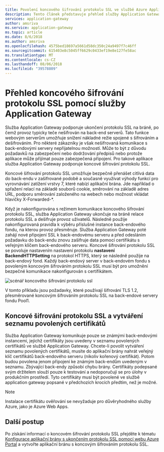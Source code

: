 ```yaml
---
title: Povolení koncového šifrování protokolu SSL ve službě Azure Application Gateway
description: Tento článek představuje přehled služby Application Gateway podporovat kompletního protokolu SSL.
services: application-gateway
author: amsriva
ms.service: application-gateway
ms.topic: article
ms.date: 8/6/2018
ms.author: amsriva
ms.openlocfilehash: 4575bed18697a5661d58dc350c24a9497f7c46ff
ms.sourcegitcommit: 615403e8c5045ff6629c0433ef19e8e127fe58ac
ms.translationtype: MT
ms.contentlocale: cs-CZ
ms.lasthandoff: 08/06/2018
ms.locfileid: "39578809"
---
```

# <a name="overview-of-end-to-end-ssl-with-application-gateway"></a>Přehled koncového šifrování protokolu SSL pomocí služby Application Gateway

Služba Application Gateway podporuje ukončení protokolu SSL na bráně, po čemž provoz typicky teče nešifrován na back-end serverů. Tato funkce webovým serverům umožňuje snížení nákladné režie spojené s šifrováním a dešifrováním. Pro některé zákazníky je však nešifrovaná komunikace s back-endovými servery nepřijatelnou možností. Může to být z důvodu požadavků na zabezpečení nebo dodržování předpisů nebo protože aplikace může přijímat pouze zabezpečená připojení. Pro takové aplikace služba Application Gateway podporuje koncové šifrování protokolu SSL.

Koncové šifrování protokolu SSL umožňuje bezpečně přenášet citlivá data do back-endu v zašifrované podobě a současně využívat výhody funkcí pro vyrovnávání zatížení vrstvy 7, které nabízí aplikační brána. Jde například o spřažení relací na základě souborů cookie, směrování na základě adres URL, podporu směrování založeného na webech nebo možnost vkládat hlavičky X-Forwarded-*.

Když je nakonfigurována s režimem komunikace koncového šifrování protokolu SSL, služba Application Gateway ukončuje na bráně relace protokolu SSL a dešifruje provoz uživatelů. Následně použije nakonfigurovaná pravidla k výběru příslušné instance back-endového fondu, na kterou provoz přesměruje. Služba Application Gateway poté zahájí nové připojení SSL k back-endovému serveru a před odesláním požadavku do back-endu znovu zašifruje data pomocí certifikátu s veřejným klíčem back-endového serveru. Koncové šifrování protokolu SSL se povoluje nastavením nastavení protokolu **nastavení BackendHTTPSetting** na protokol HTTPS, který se následně použije na back-endový fond. Každý back-endový server v back-endovém fondu s povoleným koncovým šifrováním protokolu SSL musí být pro umožnění bezpečné komunikace nakonfigurován s certifikátem.

![scénář koncového šifrování protokolu ssl][1]

V tomto příkladu jsou požadavky, které používají šifrování TLS 1.2, přesměrované koncovým šifrováním protokolu SSL na back-endové servery fondu Pool1.

## <a name="end-to-end-ssl-and-whitelisting-of-certificates"></a>Koncové šifrování protokolu SSL a vytváření seznamu povolených certifikátů

Služba Application Gateway komunikuje pouze se známými back-endovými instancemi, jejichž certifikáty jsou uvedeny v seznamu povolených certifikátů ve službě Application Gateway. Chcete-li povolit vytváření seznamu povolených certifikátů, musíte do aplikační brány nahrát veřejný klíč certifikátů back-endového serveru (nikoliv kořenový certifikát). Potom budou povolena jenom připojení ke známým back-endům uvedeným v seznamu. Zbývající back-endy způsobí chybu brány. Certifikáty podepsané svým držitelem slouží pouze k testování a nedoporučují se pro úlohy v produkčním prostředí. Tyto certifikáty musí být povolené ve službě application gateway popsané v předchozích krocích předtím, než je možné.

> [!NOTE]
> Instalace certifikátu ověřování se nevyžaduje pro důvěryhodného služby Azure, jako je Azure Web Apps.

## <a name="next-steps"></a>Další postup

Po získání informací o koncovém šifrování protokolu SSL přejděte k tématu [Konfigurace aplikační brány s ukončením protokolu SSL pomocí webu Azure Portal](create-ssl-portal.md) a vytvořte aplikační bránu s koncovým šifrováním protokolu SSL.

<!--Image references-->

[1]: ./media/ssl-overview/scenario.png
